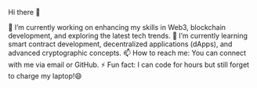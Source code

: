 Hi there 👋

🔭 I’m currently working on enhancing my skills in Web3, blockchain development, and exploring the latest tech trends.
🌱 I’m currently learning smart contract development, decentralized applications (dApps), and advanced cryptographic concepts.
📫 How to reach me: You can connect with me via email or GitHub.
⚡ Fun fact: I can code for hours but still forget to charge my laptop!😄

